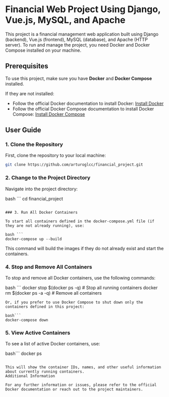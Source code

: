 # Financial Web Project Using Django, Vue.js, MySQL, and Apache

This project is a financial management web application built using Django (backend), Vue.js (frontend), MySQL (database), and Apache (HTTP server). To run and manage the project, you need Docker and Docker Compose installed on your machine.

## Prerequisites

To use this project, make sure you have **Docker** and **Docker Compose** installed.

If they are not installed:
- Follow the official Docker documentation to install Docker: [Install Docker](https://docs.docker.com/get-docker/)
- Follow the official Docker Compose documentation to install Docker Compose: [Install Docker Compose](https://docs.docker.com/compose/install/)

## User Guide

### 1. Clone the Repository

First, clone the repository to your local machine:

```bash
git clone https://github.com/arturoglcc/financial_project.git
```

### 2. Change to the Project Directory

Navigate into the project directory:

bash ```
cd financial_project
```

### 3. Run All Docker Containers

To start all containers defined in the docker-compose.yml file (if they are not already running), use:

bash ```
docker-compose up --build
```

This command will build the images if they do not already exist and start the containers.

### 4. Stop and Remove All Containers

To stop and remove all Docker containers, use the following commands:

bash ```
docker stop $(docker ps -q)  # Stop all running containers
docker rm $(docker ps -a -q) # Remove all containers
```
Or, if you prefer to use Docker Compose to shut down only the containers defined in this project:

bash```
docker-compose down
```

### 5. View Active Containers

To see a list of active Docker containers, use:

bash```
docker ps
```

This will show the container IDs, names, and other useful information about currently running containers.
Additional Information

For any further information or issues, please refer to the official Docker documentation or reach out to the project maintainers.
